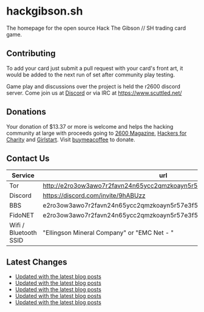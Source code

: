 # hackgibson.sh
The homepage for the open source Hack The Gibson // SH trading card game.


## Contributing

To add your card just submit a pull request with your card's front art, it would be added to the next run of set after community play testing.

Game play and discussions over the project is held the r2600 discord server. Come join us at [Discord](https://discord.com/invite/9hABUzz) or via IRC at https://www.scuttled.net/


## Donations

Your donation of $13.37 or more is welcome and helps the hacking community at large with proceeds going to [2600 Magazine](https://2600.com/), [Hackers for Charity](https://hackersforcharity.org) and [Girlstart](https://girlstart.org).  Visit [buymeacoffee](https://www.buymeacoffee.com/hackgibson.sh) to donate.


## Contact Us

Service | url
-|-
Tor | http://e2ro3ow3awo7r2favn24n65ycc2qmzkoayn5r57e3f56nvjwdcgg32ad.onion
Discord | https://discord.com/invite/9hABUzz
BBS | e2ro3ow3awo7r2favn24n65ycc2qmzkoayn5r57e3f56nvjwdcgg32ad.onion:23
FidoNET | e2ro3ow3awo7r2favn24n65ycc2qmzkoayn5r57e3f56nvjwdcgg32ad.onion:24554
Wifi / Bluetooth SSID | "Ellingson Mineral Company" or "EMC Net - <fidonet address>"

## Latest Changes
<!-- BLOG-POST-LIST:START -->
- [Updated with the latest blog posts](https://github.com/DFW2600/hackgibson.sh/commit/260737efcbcff71c04ea44c52639ee2ea700fbca)
- [Updated with the latest blog posts](https://github.com/DFW2600/hackgibson.sh/commit/16a718e0a47f945b76118992bf2a409747dc66ac)
- [Updated with the latest blog posts](https://github.com/DFW2600/hackgibson.sh/commit/8bda8fe62abbf74a3a167246c7b2e0a015da8612)
- [Updated with the latest blog posts](https://github.com/DFW2600/hackgibson.sh/commit/08b5af3995c86b2c708b8347fbeb1806541a7b75)
- [Updated with the latest blog posts](https://github.com/DFW2600/hackgibson.sh/commit/d9fc83e357abab5d14b19a3307dbdae20b115e24)
<!-- BLOG-POST-LIST:END -->
